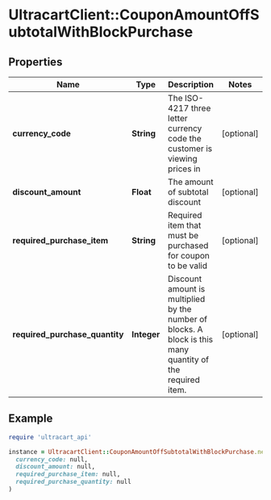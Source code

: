 # UltracartClient::CouponAmountOffSubtotalWithBlockPurchase

## Properties

| Name | Type | Description | Notes |
| ---- | ---- | ----------- | ----- |
| **currency_code** | **String** | The ISO-4217 three letter currency code the customer is viewing prices in | [optional] |
| **discount_amount** | **Float** | The amount of subtotal discount | [optional] |
| **required_purchase_item** | **String** | Required item that must be purchased for coupon to be valid | [optional] |
| **required_purchase_quantity** | **Integer** | Discount amount is multiplied by the number of blocks.  A block is this many quantity of the required item. | [optional] |

## Example

```ruby
require 'ultracart_api'

instance = UltracartClient::CouponAmountOffSubtotalWithBlockPurchase.new(
  currency_code: null,
  discount_amount: null,
  required_purchase_item: null,
  required_purchase_quantity: null
)
```

